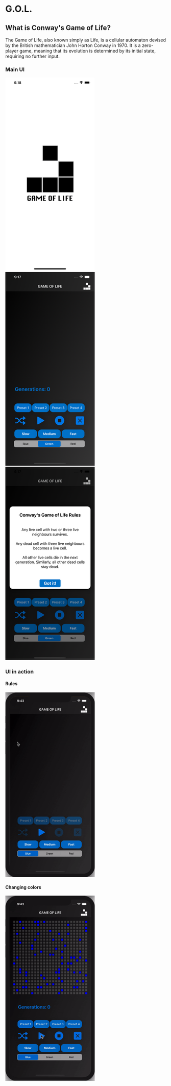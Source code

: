 # G.O.L.

## What is Conway's Game of Life?
 
The Game of Life, also known simply as Life, is a cellular automaton devised by the British mathematician John Horton Conway in 1970. It is a zero-player game, meaning that its evolution is determined by its initial state, requiring no further input.

### Main UI
<p float="left">
  <img src="https://github.com/FabiolaSaga/GOL/blob/main/Simulator%20Screen%20Shot%20-%20iPhone%2011%20Pro%20Max%20-%202020-10-23%20at%2009.18.54.png" width="280" />
  <img src="https://github.com/FabiolaSaga/GOL/blob/main/Simulator%20Screen%20Shot%20-%20iPhone%2011%20Pro%20Max%20-%202020-10-23%20at%2009.17.05.png" width="280" /> 
  <img src="https://github.com/FabiolaSaga/GOL/blob/main/Simulator%20Screen%20Shot%20-%20iPhone%2011%20Pro%20Max%20-%202020-10-23%20at%2009.17.21.png" width="280" />
</p>

### UI in action

#### Rules
<p float="left">
  <img src="https://github.com/FabiolaSaga/GOL/blob/main/rules.gif" width="280" />
  </p>
  
#### Changing colors
<p float="left">
  <img src="https://github.com/FabiolaSaga/GOL/blob/main/colors.gif" width="280" />
  </p>
 

